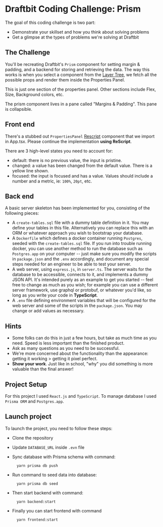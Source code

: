 # Draftbit Coding Challenge: Prism

The goal of this coding challenge is two part:

- Demonstrate your skillset and how you think about solving problems
- Get a glimpse at the types of problems we're solving at Draftbit

## The Challenge

You'll be recreating Draftbit's `Prism` component for setting margin & padding, and a backend for storing and retrieving the data. The way this works is when you select
a component from the [Layer Tree](./layertree.png "Layer Tree"), we fetch all the possible props and render them inside the Properties Panel.

This is just one section of the properties panel. Other sections include Flex, Size, Background colors, etc.

The prism component lives in a pane called "Margins & Padding". This pane is collapsible.

## Front end

There's a stubbed out `PropertiesPanel` [Rescript](https://rescript-lang.org) component that we import in App.tsx. Please continue the implementation **using ReScript**.

There are 3 high-level states you need to account for:

- default: there is no previous value, the input is pristine.
- changed: a value has been changed from the default value. There is a yellow line shown.
- focused: the input is focused and has a value. Values should include a number and a metric, ie: `100%`, `20pt`, etc.

## Back end

A basic server skeleton has been implemented for you, consisting of the following pieces:

- A `create-tables.sql` file with a dummy table definition in it. You may define your tables in this file. Alternatively you can replace this with an ORM or whatever approach you wish to bootstrap your database.
- A `Dockerfile` which defines a docker container running `Postgres`, seeded with the `create-tables.sql` file. If you run into trouble running docker, you can use another method to run the database such as `Postgres.app` on your computer -- just make sure you modify the scripts in `package.json` and the `.env` accordingly, and document any special steps needed for an engineer to be able to test your server.
- A web server, using `express.js`, in `server.ts`. The server waits for the database to be accessible, connects to it, and implements a dummy JSON API. It's intended purely as an example to get you started -- feel free to change as much as you wish; for example you can use a different server framework, use graphql or protobuf, or whatever you'd like, so long as you write your code in **TypeScript**.
- A `.env` file defining environment variables that will be configured for the web server and some of the scripts in the `package.json`. You may change or add values as necessary.

## Hints

- Some folks can do this in just a few hours, but take as much time as you need. Speed is less important than the finished product.
- Ask as many questions as you need to be successful.
- We're more concerned about the functionality than the appearance: getting it working > getting it pixel perfect.
- **Show your work**. Just like in school, "why" you did something is more valuable than the final answer!

## Project Setup

For this project I used `React.js` and `TypeScript`. To manage database I used `Prisma ORM` and `Postgres.app`.

## Launch project

To launch the project, you need to follow these steps:

- Clone the repository
- Update `DATABASE_URL` inside `.evn` file
- Sync database with Prisma schema with command:

        yarn prisma db push

- Run command to seed data into database:

        yarn prisma db seed

- Then start backend with command:

        yarn backend:start

- Finally you can start frontend with command

        yarn frontend:start
